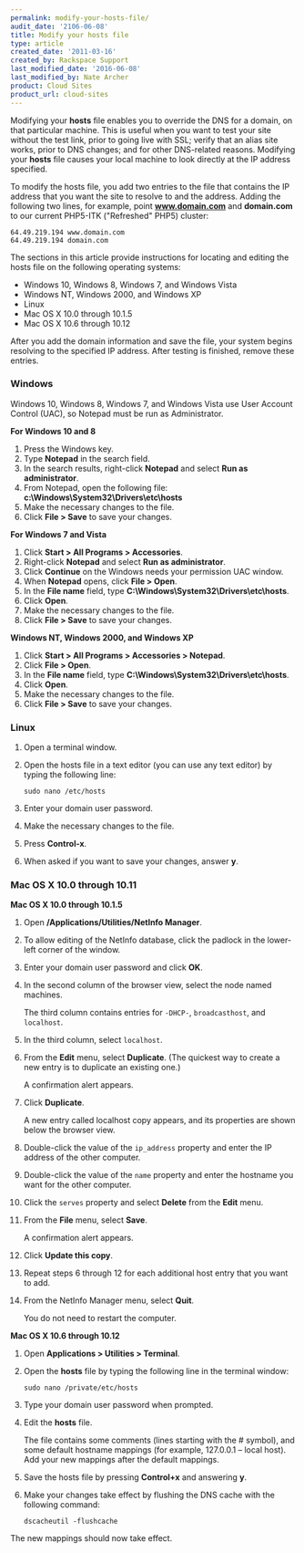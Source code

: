 ```yaml
---
permalink: modify-your-hosts-file/
audit_date: '2106-06-08'
title: Modify your hosts file
type: article
created_date: '2011-03-16'
created_by: Rackspace Support
last_modified_date: '2016-06-08'
last_modified_by: Nate Archer
product: Cloud Sites
product_url: cloud-sites
---
```


Modifying your **hosts** file enables you to override the DNS for a domain, on that particular machine. This is useful when you want to test your site without the test link, prior to going live with SSL; verify that an alias site works, prior to DNS changes; and for other DNS-related reasons. Modifying your **hosts** file causes your local machine to look directly at the IP address specified.

To modify the hosts file, you add two entries to the file that contains the IP address that you want the site to resolve to and the address. Adding the following two lines, for example, point **www.domain.com** and **domain.com** to our current PHP5-ITK ("Refreshed" PHP5) cluster:

    64.49.219.194 www.domain.com
    64.49.219.194 domain.com

The sections in this article provide instructions for locating and editing the hosts file on the following operating systems:

-   Windows 10, Windows 8, Windows 7, and Windows Vista
-   Windows NT, Windows 2000, and Windows XP
-   Linux
-   Mac OS X 10.0 through 10.1.5
-   Mac OS X 10.6 through 10.12

After you add the domain information and save the file, your system begins resolving to the specified IP address. After testing is finished, remove these entries.

### Windows

Windows 10, Windows 8, Windows 7, and Windows Vista use User Account Control (UAC), so Notepad must be run as Administrator.

**For Windows 10 and 8**

1.  Press the Windows key.
2.  Type **Notepad** in the search field.
3.  In the search results, right-click **Notepad** and select **Run as administrator**.
4.  From Notepad, open the following file: **c:\Windows\System32\Drivers\etc\hosts**
5.  Make the necessary changes to the file.
6.  Click **File > Save** to save your changes.

**For Windows 7 and Vista**

1.  Click **Start > All Programs > Accessories**.
2.  Right-click **Notepad** and select **Run as administrator**.
3.  Click **Continue** on the Windows needs your permission UAC window.
4.  When **Notepad** opens, click **File > Open**.
5.  In the **File name** field, type **C:\Windows\System32\Drivers\etc\hosts**.
6.  Click **Open**.
7.  Make the necessary changes to the file.
8.  Click **File > Save** to save your changes.

**Windows NT, Windows 2000, and Windows XP**

1.  Click **Start > All Programs > Accessories > Notepad**.
2.  Click **File > Open**.
3.  In the **File name** field, type **C:\Windows\System32\Drivers\etc\hosts**.
4.  Click **Open**.
5.  Make the necessary changes to the file.
6.  Click **File > Save** to save your changes.

### Linux

1.  Open a terminal window.
2.  Open the hosts file in a text editor (you can use any text editor) by typing the following line:

        sudo nano /etc/hosts

3.  Enter your domain user password.
4.  Make the necessary changes to the file.
5.  Press **Control-x**.
6.  When asked if you want to save your changes, answer **y**.

### Mac OS X 10.0 through 10.11

**Mac OS X 10.0 through 10.1.5**

1.  Open **/Applications/Utilities/NetInfo Manager**.
2.  To allow editing of the NetInfo database, click the padlock in the lower-left corner of the window.
3.  Enter your domain user password and click **OK**.
4.  In the second column of the browser view, select the node named machines.

    The third column contains entries for `-DHCP-`, `broadcasthost`, and `localhost`.

5.  In the third column, select `localhost`.
6.  From the **Edit** menu, select **Duplicate**. (The quickest way to create a new entry is to duplicate an existing one.)

    A confirmation alert appears.

7.  Click **Duplicate**.

    A new entry called localhost copy appears, and its properties are shown below the browser view.

8.  Double-click the value of the `ip_address` property and enter the IP address of the other computer.
9.  Double-click the value of the `name` property and enter the hostname you want for the other computer.
10.  Click the `serves` property and select **Delete** from the **Edit** menu.
11.  From the **File** menu, select **Save**.

     A confirmation alert appears.

12.  Click **Update this copy**.
13.  Repeat steps 6 through 12 for each additional host entry that you want to add.
14.  From the NetInfo Manager menu, select **Quit**.

     You do not need to restart the computer.

**Mac OS X 10.6 through 10.12**

1.  Open **Applications > Utilities > Terminal**.
2.  Open the **hosts** file by typing the following line in the terminal window:

        sudo nano /private/etc/hosts

3.  Type your domain user password when prompted.
4.  Edit the **hosts** file.

    The file contains some comments (lines starting with the # symbol), and some default hostname mappings (for example, 127.0.0.1 – local host). Add your new mappings after the default mappings.

5.  Save the hosts file by pressing **Control+x** and answering **y**.
6.  Make your changes take effect by flushing the DNS cache with the following command:

        dscacheutil -flushcache

  The new mappings should now take effect.
